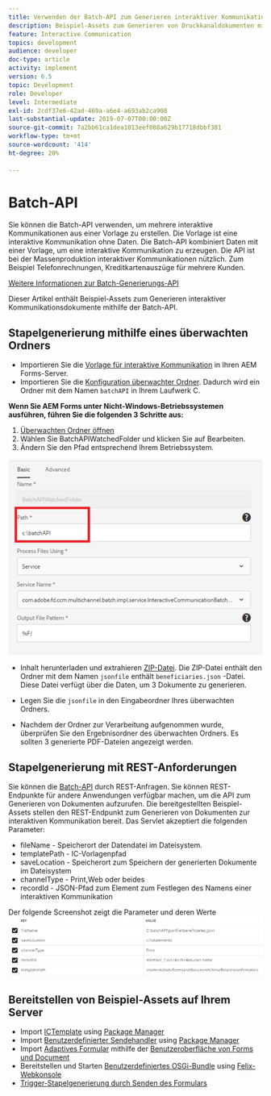 ```yaml
---
title: Verwenden der Batch-API zum Generieren interaktiver Kommunikationsdokumente
description: Beispiel-Assets zum Generieren von Druckkanaldokumenten mit der Batch-API
feature: Interactive Communication
topics: development
audience: developer
doc-type: article
activity: implement
version: 6.5
topic: Development
role: Developer
level: Intermediate
exl-id: 2cdf37e6-42ad-469a-a6e4-a693ab2ca908
last-substantial-update: 2019-07-07T00:00:00Z
source-git-commit: 7a2bb61ca1dea1013eef088a629b17718dbbf381
workflow-type: tm+mt
source-wordcount: '414'
ht-degree: 20%

---
```


# Batch-API

Sie können die Batch-API verwenden, um mehrere interaktive Kommunikationen aus einer Vorlage zu erstellen. Die Vorlage ist eine interaktive Kommunikation ohne Daten. Die Batch-API kombiniert Daten mit einer Vorlage, um eine interaktive Kommunikation zu erzeugen. Die API ist bei der Massenproduktion interaktiver Kommunikationen nützlich. Zum Beispiel Telefonrechnungen, Kreditkartenauszüge für mehrere Kunden.

[Weitere Informationen zur Batch-Generierungs-API](https://experienceleague.adobe.com/docs/experience-manager-65/forms/interactive-communications/generate-multiple-interactive-communication-using-batch-api.html)

Dieser Artikel enthält Beispiel-Assets zum Generieren interaktiver Kommunikationsdokumente mithilfe der Batch-API.

## Stapelgenerierung mithilfe eines überwachten Ordners

* Importieren Sie die [Vorlage für interaktive Kommunikation](assets/Beneficiaries-confirmation.zip) in Ihren AEM Forms-Server.
* Importieren Sie die [Konfiguration überwachter Ordner](assets/batch-generation-api.zip). Dadurch wird ein Ordner mit dem Namen `batchAPI` in Ihrem Laufwerk C.

**Wenn Sie AEM Forms unter Nicht-Windows-Betriebssystemen ausführen, führen Sie die folgenden 3 Schritte aus:**

1. [Überwachten Ordner öffnen](http://localhost:4502/libs/fd/core/WatchfolderUI/content/UI.html)
2. Wählen Sie BatchAPIWatchedFolder und klicken Sie auf Bearbeiten.
3. Ändern Sie den Pfad entsprechend Ihrem Betriebssystem.

![path](assets/watched-folder-batch-api-basic.PNG)

* Inhalt herunterladen und extrahieren [ZIP-Datei](assets/jsonfile.zip). Die ZIP-Datei enthält den Ordner mit dem Namen `jsonfile` enthält `beneficiaries.json` -Datei. Diese Datei verfügt über die Daten, um 3 Dokumente zu generieren.

* Legen Sie die `jsonfile` in den Eingabeordner Ihres überwachten Ordners.
* Nachdem der Ordner zur Verarbeitung aufgenommen wurde, überprüfen Sie den Ergebnisordner des überwachten Ordners. Es sollten 3 generierte PDF-Dateien angezeigt werden.

## Stapelgenerierung mit REST-Anforderungen

Sie können die [Batch-API](https://helpx.adobe.com/de/experience-manager/6-5/forms/javadocs/index.html) durch REST-Anfragen. Sie können REST-Endpunkte für andere Anwendungen verfügbar machen, um die API zum Generieren von Dokumenten aufzurufen.
Die bereitgestellten Beispiel-Assets stellen den REST-Endpunkt zum Generieren von Dokumenten zur interaktiven Kommunikation bereit. Das Servlet akzeptiert die folgenden Parameter:

* fileName - Speicherort der Datendatei im Dateisystem.
* templatePath - IC-Vorlagenpfad
* saveLocation - Speicherort zum Speichern der generierten Dokumente im Dateisystem
* channelType - Print,Web oder beides
* recordId - JSON-Pfad zum Element zum Festlegen des Namens einer interaktiven Kommunikation

Der folgende Screenshot zeigt die Parameter und deren Werte
![Beispielanfrage](assets/generate-ic-batch-servlet.PNG)

## Bereitstellen von Beispiel-Assets auf Ihrem Server

* Import [ICTemplate](assets/ICTemplate.zip) using [Package Manager](http://localhost:4502/crx/packmgr/index.jsp)
* Import [Benutzerdefinierter Sendehandler](assets/BatchAPICustomSubmit.zip) using [Package Manager](http://localhost:4502/crx/packmgr/index.jsp)
* Import [Adaptives Formular](assets/BatchGenerationAPIAF.zip) mithilfe der [Benutzeroberfläche von Forms und Document](http://localhost:4502/aem/forms.html/content/dam/formsanddocuments)
* Bereitstellen und Starten [Benutzerdefiniertes OSGi-Bundle](assets/batchgenerationapi.batchgenerationapi.core-1.0-SNAPSHOT.jar) using [Felix-Webkonsole](http://localhost:4502/system/console/bundles)
* [Trigger-Stapelgenerierung durch Senden des Formulars](http://localhost:4502/content/dam/formsanddocuments/batchgenerationapi/jcr:content?wcmmode=disabled)
